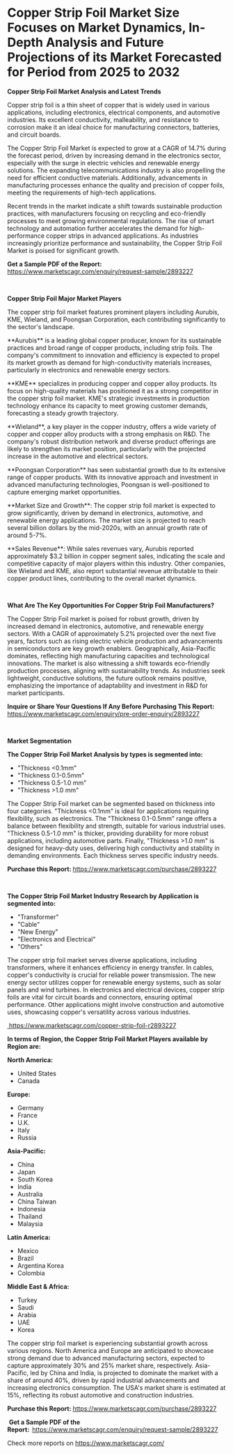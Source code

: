 <p><h1>Copper Strip Foil Market Size Focuses on Market Dynamics, In-Depth Analysis and Future Projections of its Market Forecasted for Period from 2025 to 2032</h1></p><p><strong>Copper Strip Foil Market Analysis and Latest Trends</strong></p>
<p><p>Copper strip foil is a thin sheet of copper that is widely used in various applications, including electronics, electrical components, and automotive industries. Its excellent conductivity, malleability, and resistance to corrosion make it an ideal choice for manufacturing connectors, batteries, and circuit boards.</p><p>The Copper Strip Foil Market is expected to grow at a CAGR of 14.7% during the forecast period, driven by increasing demand in the electronics sector, especially with the surge in electric vehicles and renewable energy solutions. The expanding telecommunications industry is also propelling the need for efficient conductive materials. Additionally, advancements in manufacturing processes enhance the quality and precision of copper foils, meeting the requirements of high-tech applications.</p><p>Recent trends in the market indicate a shift towards sustainable production practices, with manufacturers focusing on recycling and eco-friendly processes to meet growing environmental regulations. The rise of smart technology and automation further accelerates the demand for high-performance copper strips in advanced applications. As industries increasingly prioritize performance and sustainability, the Copper Strip Foil Market is poised for significant growth.</p></p>
<p><strong>Get a Sample PDF of the Report:&nbsp;</strong> <a href="https://www.marketscagr.com/enquiry/request-sample/2893227?utm_campaign=3440&utm_medium=2&utm_source=Github&utm_content=ia&utm_term=15032025&utm_id=copper-strip-foil">https://www.marketscagr.com/enquiry/request-sample/2893227</a></p>
<p>&nbsp;</p>
<p><strong>Copper Strip Foil Major Market Players</strong></p>
<p><p>The copper strip foil market features prominent players including Aurubis, KME, Wieland, and Poongsan Corporation, each contributing significantly to the sector's landscape. </p><p>**Aurubis** is a leading global copper producer, known for its sustainable practices and broad range of copper products, including strip foils. The company's commitment to innovation and efficiency is expected to propel its market growth as demand for high-conductivity materials increases, particularly in electronics and renewable energy sectors.</p><p>**KME** specializes in producing copper and copper alloy products. Its focus on high-quality materials has positioned it as a strong competitor in the copper strip foil market. KME's strategic investments in production technology enhance its capacity to meet growing customer demands, forecasting a steady growth trajectory.</p><p>**Wieland**, a key player in the copper industry, offers a wide variety of copper and copper alloy products with a strong emphasis on R&D. The company's robust distribution network and diverse product offerings are likely to strengthen its market position, particularly with the projected increase in the automotive and electrical sectors.</p><p>**Poongsan Corporation** has seen substantial growth due to its extensive range of copper products. With its innovative approach and investment in advanced manufacturing technologies, Poongsan is well-positioned to capture emerging market opportunities.</p><p>**Market Size and Growth**: The copper strip foil market is expected to grow significantly, driven by demand in electronics, automotive, and renewable energy applications. The market size is projected to reach several billion dollars by the mid-2020s, with an annual growth rate of around 5-7%.</p><p>**Sales Revenue**: While sales revenues vary, Aurubis reported approximately $3.2 billion in copper segment sales, indicating the scale and competitive capacity of major players within this industry. Other companies, like Wieland and KME, also report substantial revenue attributable to their copper product lines, contributing to the overall market dynamics.</p></p>
<p>&nbsp;</p>
<p><strong>What Are The Key Opportunities For Copper Strip Foil Manufacturers?</strong></p>
<p><p>The Copper Strip Foil market is poised for robust growth, driven by increased demand in electronics, automotive, and renewable energy sectors. With a CAGR of approximately 5.2% projected over the next five years, factors such as rising electric vehicle production and advancements in semiconductors are key growth enablers. Geographically, Asia-Pacific dominates, reflecting high manufacturing capacities and technological innovations. The market is also witnessing a shift towards eco-friendly production processes, aligning with sustainability trends. As industries seek lightweight, conductive solutions, the future outlook remains positive, emphasizing the importance of adaptability and investment in R&D for market participants.</p></p>
<p><strong>Inquire or Share Your Questions If Any Before Purchasing This Report:</strong> <a href="https://www.marketscagr.com/enquiry/pre-order-enquiry/2893227?utm_campaign=3440&utm_medium=2&utm_source=Github&utm_content=ia&utm_term=15032025&utm_id=copper-strip-foil">https://www.marketscagr.com/enquiry/pre-order-enquiry/2893227</a></p>
<p>&nbsp;</p>
<p><strong>Market Segmentation</strong></p>
<p><strong>The Copper Strip Foil Market Analysis by types is segmented into:</strong></p>
<p><ul><li>"Thickness <0.1mm"</li><li>"Thickness 0.1-0.5mm"</li><li>"Thickness 0.5-1.0 mm"</li><li>"Thickness >1.0 mm"</li></ul></p>
<p><p>The Copper Strip Foil market can be segmented based on thickness into four categories. "Thickness <0.1mm" is ideal for applications requiring flexibility, such as electronics. The "Thickness 0.1-0.5mm" range offers a balance between flexibility and strength, suitable for various industrial uses. "Thickness 0.5-1.0 mm" is thicker, providing durability for more robust applications, including automotive parts. Finally, "Thickness >1.0 mm" is designed for heavy-duty uses, delivering high conductivity and stability in demanding environments. Each thickness serves specific industry needs.</p></p>
<p><strong>Purchase this Report:&nbsp;</strong><a href="https://www.marketscagr.com/purchase/2893227?utm_campaign=3440&utm_medium=2&utm_source=Github&utm_content=ia&utm_term=15032025&utm_id=copper-strip-foil">https://www.marketscagr.com/purchase/2893227</a></p>
<p>&nbsp;</p>
<p><strong>The Copper Strip Foil Market Industry Research by Application is segmented into:</strong></p>
<p><ul><li>"Transformer"</li><li>"Cable"</li><li>"New Energy"</li><li>"Electronics and Electrical"</li><li>"Others"</li></ul></p>
<p><p>The copper strip foil market serves diverse applications, including transformers, where it enhances efficiency in energy transfer. In cables, copper's conductivity is crucial for reliable power transmission. The new energy sector utilizes copper for renewable energy systems, such as solar panels and wind turbines. In electronics and electrical devices, copper strip foils are vital for circuit boards and connectors, ensuring optimal performance. Other applications might involve construction and automotive uses, showcasing copper's versatility across various industries.</p></p>
<p><a href="https://www.marketscagr.com/copper-strip-foil-r2893227?utm_campaign=3440&utm_medium=2&utm_source=Github&utm_content=ia&utm_term=15032025&utm_id=copper-strip-foil">&nbsp;https://www.marketscagr.com/copper-strip-foil-r2893227</a></p>
<p><strong>In terms of Region, the Copper Strip Foil Market Players available by Region are:</strong></p>
<p>
    <p> <strong> North America: </strong>
        <ul>
            <li>United States</li>
            <li>Canada</li>
        </ul>
        </p> 
    <p> <strong> Europe: </strong>
        <ul>
            <li>Germany</li>
            <li>France</li>
            <li>U.K.</li>
            <li>Italy</li>
            <li>Russia</li>
        </ul>
        </p> 
    <p> <strong> Asia-Pacific: </strong>
        <ul>
            <li>China</li>
            <li>Japan</li>
            <li>South Korea</li>
            <li>India</li>
            <li>Australia</li>
            <li>China Taiwan</li>
            <li>Indonesia</li>
            <li>Thailand</li>
            <li>Malaysia</li>
        </ul>
        </p> 
    <p> <strong> Latin America: </strong>
        <ul>
            <li>Mexico</li>
            <li>Brazil</li>
            <li>Argentina Korea</li>
            <li>Colombia</li>
        </ul>
        </p> 
    <p> <strong> Middle East & Africa: </strong>
        <ul>
            <li>Turkey</li>
            <li>Saudi</li>
            <li>Arabia</li>
            <li>UAE</li>
            <li>Korea</li>
        </ul>
    </p>
    </p>
<p><p>The copper strip foil market is experiencing substantial growth across various regions. North America and Europe are anticipated to showcase strong demand due to advanced manufacturing sectors, expected to capture approximately 30% and 25% market share, respectively. Asia-Pacific, led by China and India, is projected to dominate the market with a share of around 40%, driven by rapid industrial advancements and increasing electronics consumption. The USA's market share is estimated at 15%, reflecting its robust automotive and construction industries.</p></p>
<p><strong>Purchase this Report: </strong><a href="https://www.marketscagr.com/purchase/2893227?utm_campaign=3440&utm_medium=2&utm_source=Github&utm_content=ia&utm_term=15032025&utm_id=copper-strip-foil">https://www.marketscagr.com/purchase/2893227</a></p>
<p>&nbsp;<strong>Get a Sample PDF of the Report:&nbsp;&nbsp;</strong><a href="https://www.marketscagr.com/enquiry/request-sample/2893227?utm_campaign=3440&utm_medium=2&utm_source=Github&utm_content=ia&utm_term=15032025&utm_id=copper-strip-foil">https://www.marketscagr.com/enquiry/request-sample/2893227</a></p>
<p><strong></strong></p>
<p>Check more reports on <a href="https://www.marketscagr.com/?utm_campaign=3440&utm_medium=2&utm_source=Github&utm_content=ia&utm_term=15032025&utm_id=copper-strip-foil">https://www.marketscagr.com/</a></p>